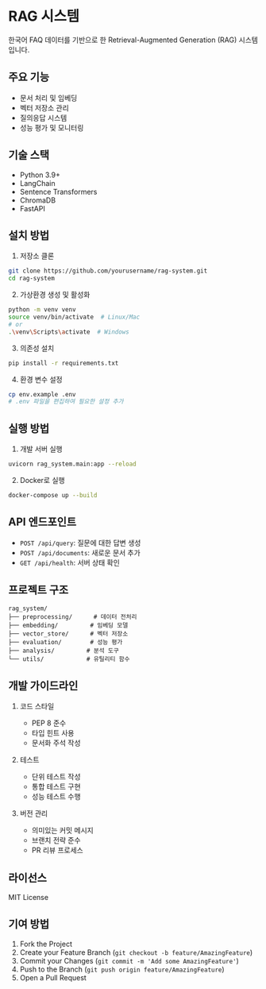 # RAG 시스템

한국어 FAQ 데이터를 기반으로 한 Retrieval-Augmented Generation (RAG) 시스템입니다.

## 주요 기능

- 문서 처리 및 임베딩
- 벡터 저장소 관리
- 질의응답 시스템
- 성능 평가 및 모니터링

## 기술 스택

- Python 3.9+
- LangChain
- Sentence Transformers
- ChromaDB
- FastAPI

## 설치 방법

1. 저장소 클론

```bash
git clone https://github.com/yourusername/rag-system.git
cd rag-system
```

2. 가상환경 생성 및 활성화

```bash
python -m venv venv
source venv/bin/activate  # Linux/Mac
# or
.\venv\Scripts\activate  # Windows
```

3. 의존성 설치

```bash
pip install -r requirements.txt
```

4. 환경 변수 설정

```bash
cp env.example .env
# .env 파일을 편집하여 필요한 설정 추가
```

## 실행 방법

1. 개발 서버 실행

```bash
uvicorn rag_system.main:app --reload
```

2. Docker로 실행

```bash
docker-compose up --build
```

## API 엔드포인트

- `POST /api/query`: 질문에 대한 답변 생성
- `POST /api/documents`: 새로운 문서 추가
- `GET /api/health`: 서버 상태 확인

## 프로젝트 구조

```
rag_system/
├── preprocessing/      # 데이터 전처리
├── embedding/         # 임베딩 모델
├── vector_store/      # 벡터 저장소
├── evaluation/        # 성능 평가
├── analysis/         # 분석 도구
└── utils/            # 유틸리티 함수
```

## 개발 가이드라인

1. 코드 스타일

   - PEP 8 준수
   - 타입 힌트 사용
   - 문서화 주석 작성

2. 테스트

   - 단위 테스트 작성
   - 통합 테스트 구현
   - 성능 테스트 수행

3. 버전 관리
   - 의미있는 커밋 메시지
   - 브랜치 전략 준수
   - PR 리뷰 프로세스

## 라이선스

MIT License

## 기여 방법

1. Fork the Project
2. Create your Feature Branch (`git checkout -b feature/AmazingFeature`)
3. Commit your Changes (`git commit -m 'Add some AmazingFeature'`)
4. Push to the Branch (`git push origin feature/AmazingFeature`)
5. Open a Pull Request
